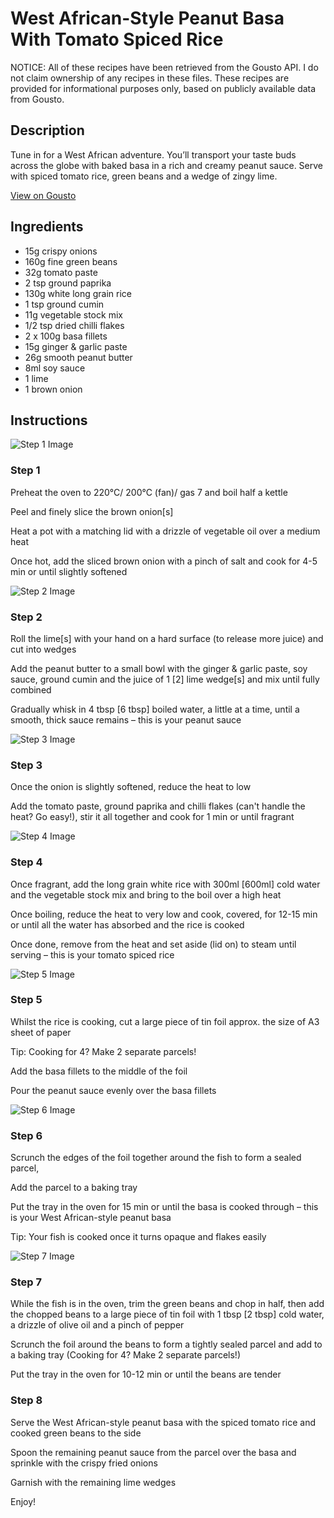 # West African-Style Peanut Basa With Tomato Spiced Rice

NOTICE: All of these recipes have been retrieved from the Gousto API. I do not claim ownership of any recipes in these files. These recipes are provided for informational purposes only, based on publicly available data from Gousto.

## Description

Tune in for a West African adventure. You’ll transport your taste buds across the globe with baked basa in a rich and creamy peanut sauce. Serve with spiced tomato rice, green beans and a wedge of zingy lime. 

[View on Gousto](https://www.gousto.co.uk/recipes/cookbook/west-african-style-peanut-basa-with-tomato-spiced-rice)

## Ingredients

- 15g crispy onions
- 160g fine green beans
- 32g tomato paste
- 2 tsp ground paprika
- 130g white long grain rice
- 1 tsp ground cumin
- 11g vegetable stock mix
- 1/2 tsp dried chilli flakes
- 2 x 100g basa fillets
- 15g ginger & garlic paste
- 26g smooth peanut butter
- 8ml soy sauce
- 1 lime
- 1 brown onion

## Instructions

![Step 1 Image](https://production-media.gousto.co.uk/cms/recipe-step-image/step-1-1691057292684-x200.jpg)

### Step 1

Preheat the oven to 220°C/ 200°C (fan)/ gas 7 and boil half a kettle

Peel and finely slice the brown onion<span class="text-danger">[s]</span>

Heat a pot with a matching lid with a drizzle of vegetable oil over a medium heat

Once hot, add the sliced brown onion with a pinch of salt and cook for 4-5 min or until slightly softened

![Step 2 Image](https://production-media.gousto.co.uk/cms/recipe-step-image/step-2-1691057297567-x200.jpg)

### Step 2

Roll the lime<span class="text-danger">[s]</span> with your hand on a hard surface (to release more juice) and cut into wedges

Add the peanut butter to a small bowl with the ginger & garlic paste, soy sauce, ground cumin and the juice of 1 <span class="text-danger">[2] </span>lime wedge<span class="text-danger">[s]</span> and mix until fully combined

Gradually whisk in 4 tbsp <span class="text-danger">[6 tbsp]</span> boiled water, a little at a time, until a smooth, thick sauce remains – this is your peanut sauce

![Step 3 Image](https://production-media.gousto.co.uk/cms/recipe-step-image/step-3-1691057301575-x200.jpg)

### Step 3

Once the onion is slightly softened, reduce the heat to low

Add the tomato paste, ground paprika and chilli flakes (can't handle the heat? Go easy!), stir it all together and cook for 1 min or until fragrant

![Step 4 Image](https://production-media.gousto.co.uk/cms/recipe-step-image/step-4-1691057306003-x200.jpg)

### Step 4

Once fragrant, add the long grain white rice with 300ml <span class="text-danger">[600ml] </span>cold water and the vegetable stock mix and bring to the boil over a high heat

Once boiling, reduce the heat to very low and cook, covered, for 12-15 min or until all the water has absorbed and the rice is cooked

Once done, remove from the heat and set aside (lid on) to steam until serving – this is your tomato spiced rice

![Step 5 Image](https://production-media.gousto.co.uk/cms/recipe-step-image/step-5-1691057309829-x200.jpg)

### Step 5

Whilst the rice is cooking, cut a large piece of tin foil approx. the size of A3 sheet of paper

Tip: Cooking for 4? Make 2 separate parcels!

Add the basa fillets to the middle of the foil

Pour the peanut sauce evenly over the basa fillets

![Step 6 Image](https://production-media.gousto.co.uk/cms/recipe-step-image/step-6-1691057313553-x200.jpg)

### Step 6

Scrunch the edges of the foil together around the fish to form a sealed parcel,

Add the parcel to a baking tray

Put the tray in the oven for 15 min or until the basa is cooked through – this is your West African-style peanut basa

Tip: Your fish is cooked once it turns opaque and flakes easily

![Step 7 Image](https://production-media.gousto.co.uk/cms/recipe-step-image/step-7-copy-1691057317269-x200.jpg)

### Step 7

While the fish is in the oven, trim the green beans and chop in half, then add the chopped beans to a large piece of tin foil with 1 tbsp <span class="text-danger">[2 tbsp] </span>cold water, a drizzle of olive oil and a pinch of pepper

Scrunch the foil around the beans to form a tightly sealed parcel and add to a baking tray (Cooking for 4? Make 2 separate parcels!)

Put the tray in the oven for 10-12 min or until the beans are tender

### Step 8

Serve the West African-style peanut basa with the spiced tomato rice and cooked green beans to the side

Spoon the remaining peanut sauce from the parcel over the basa and sprinkle with the crispy fried onions

Garnish with the remaining lime wedges

Enjoy!

